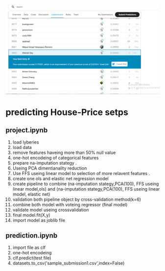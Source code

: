 
![Markdown Logo](https://github.com/mainak-cmd/House-Price/blob/main/screenshots/Kaggle_rank_2.png)


# predicting House-Price setps 
## project.ipynb 
  1) load lyberies
  2) load data 
  3) remove features haveing more than 50% null value 
  4) one-hot encodeing of categorical features 
  5) prepare na-imputation stategy .
  6) Useing PCA dimentianality reduction 
  7) Use FFS useing linear model to selection of more  relavent features .
  8) create one ols and elastic net regression model 
  9) create pipeline to combine (na-imputation stategy,PCA(100), FFS useing linear model,ols) 
     and  (na-imputation stategy,PCA(100), FFS useing linear model, elastic net) 
  10) validation both  pipeline object by cross-validation method(k=6)
  11) combine both model with voteing regressor (final model) 
  12) validate model useing crossvalidation 
  13) final model.fit(X,y) 
  14) import model as joblib file 


## prediction.ipynb
  1) import file as clf 
  2) one-hot encodeing 
  3) clf.predict(test file) 
  4) datasets.to_csv('sample_submission1.csv',index=False) 



 
